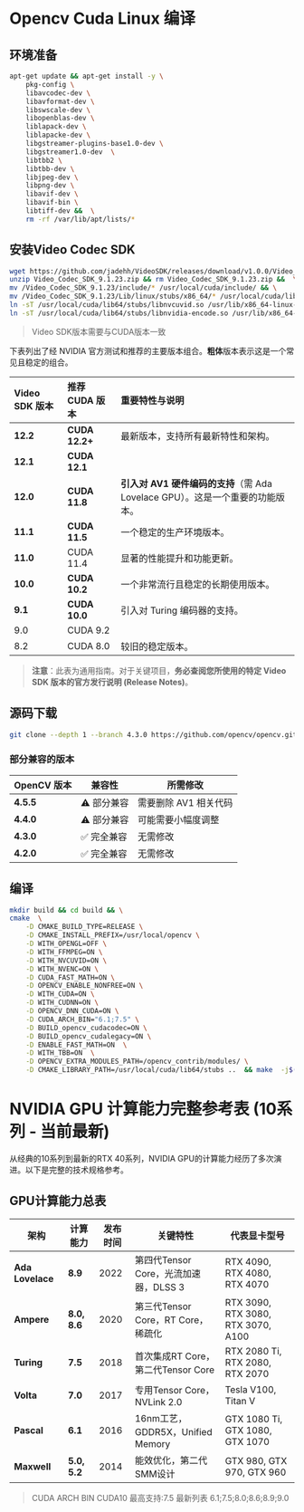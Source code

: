 # Opencv Cuda Linux 编译

## 环境准备

```bash
apt-get update && apt-get install -y \
    pkg-config \
    libavcodec-dev \
    libavformat-dev \
    libswscale-dev \
    libopenblas-dev \
    liblapack-dev \
    liblapacke-dev \
    libgstreamer-plugins-base1.0-dev \
    libgstreamer1.0-dev  \
    libtbb2 \
    libtbb-dev \
    libjpeg-dev \
    libpng-dev \
    libavif-dev \
    libavif-bin \
    libtiff-dev &&  \
    rm -rf /var/lib/apt/lists/*
```


## 安装Video Codec SDK
```bash
wget https://github.com/jadehh/VideoSDK/releases/download/v1.0.0/Video_Codec_SDK_9.1.23.zip && \
unzip Video_Codec_SDK_9.1.23.zip && rm Video_Codec_SDK_9.1.23.zip &&  \
mv /Video_Codec_SDK_9.1.23/include/* /usr/local/cuda/include/ && \
mv /Video_Codec_SDK_9.1.23/Lib/linux/stubs/x86_64/* /usr/local/cuda/lib64/stubs/ && rm -r /Video_Codec_SDK_9.1.23
ln -sT /usr/local/cuda/lib64/stubs/libnvcuvid.so /usr/lib/x86_64-linux-gnu/libnvcuvid.so.1
ln -sT /usr/local/cuda/lib64/stubs/libnvidia-encode.so /usr/lib/x86_64-linux-gnu/libnvidia-encode.so.1
```
> Video SDK版本需要与CUDA版本一致

下表列出了经 NVIDIA 官方测试和推荐的主要版本组合。**粗体**版本表示这是一个常见且稳定的组合。

| Video SDK 版本 | 推荐 CUDA 版本 | 重要特性与说明 |
| :--- | :--- | :--- |
| **12.2** | **CUDA 12.2+** | 最新版本，支持所有最新特性和架构。 |
| **12.1** | **CUDA 12.1** | |
| **12.0** | **CUDA 11.8** | **引入对 AV1 硬件编码的支持**（需 Ada Lovelace GPU）。这是一个重要的功能版本。 |
| **11.1** | **CUDA 11.5** | 一个稳定的生产环境版本。 |
| **11.0** | CUDA 11.4 | 显著的性能提升和功能更新。 |
| **10.0** | **CUDA 10.2** | 一个非常流行且稳定的长期使用版本。 |
| **9.1** | **CUDA 10.0** | 引入对 Turing 编码器的支持。 |
| 9.0 | CUDA 9.2 | |
| 8.2 | CUDA 8.0 | 较旧的稳定版本。 |

> **注意**：此表为通用指南。对于关键项目，**务必查阅您所使用的特定 Video SDK 版本的官方发行说明 (Release Notes)**。


## 源码下载
```bash
git clone --depth 1 --branch 4.3.0 https://github.com/opencv/opencv.git  &&  git clone --depth 1 --branch 4.3.0 https://github.com/opencv/opencv_contrib.git
```

### 部分兼容的版本
| OpenCV 版本 | 兼容性 | 所需修改 |
|------------|--------|----------|
| **4.5.5** | ⚠️ 部分兼容 | 需要删除 AV1 相关代码 |
| **4.4.0** | ⚠️ 部分兼容 | 可能需要小幅度调整 |
| **4.3.0** | ✅ 完全兼容 | 无需修改 |
| **4.2.0** | ✅ 完全兼容 | 无需修改 |

## 编译
```bash
mkdir build && cd build && \
cmake  \
    -D CMAKE_BUILD_TYPE=RELEASE \
    -D CMAKE_INSTALL_PREFIX=/usr/local/opencv \
    -D WITH_OPENGL=OFF \
    -D WITH_FFMPEG=ON \
    -D WITH_NVCUVID=ON \
    -D WITH_NVENC=ON \
    -D CUDA_FAST_MATH=ON \
    -D OPENCV_ENABLE_NONFREE=ON \
    -D WITH_CUDA=ON \
    -D WITH_CUDNN=ON \
    -D OPENCV_DNN_CUDA=ON \
    -D CUDA_ARCH_BIN="6.1;7.5" \
    -D BUILD_opencv_cudacodec=ON \
    -D BUILD_opencv_cudalegacy=ON \
    -D ENABLE_FAST_MATH=ON  \
    -D WITH_TBB=ON  \
    -D OPENCV_EXTRA_MODULES_PATH=/opencv_contrib/modules/ \
    -D CMAKE_LIBRARY_PATH=/usr/local/cuda/lib64/stubs ..  && make  -j$(nproc) && make install && rm -r /opencv/ && rm -r /opencv_contrib
```
# NVIDIA GPU 计算能力完整参考表 (10系列 - 当前最新)

从经典的10系列到最新的RTX 40系列，NVIDIA GPU的计算能力经历了多次演进。以下是完整的技术规格参考。

## GPU计算能力总表
| 架构 | 计算能力 | 发布时间 | 关键特性 | 代表显卡型号 |
|------|----------|----------|----------|-------------|
| **Ada Lovelace** | **8.9** | 2022 | 第四代Tensor Core，光流加速器，DLSS 3 | RTX 4090, RTX 4080, RTX 4070 |
| **Ampere** | **8.0, 8.6** | 2020 | 第三代Tensor Core，RT Core，稀疏化 | RTX 3090, RTX 3080, RTX 3070, A100 |
| **Turing** | **7.5** | 2018 | 首次集成RT Core，第二代Tensor Core | RTX 2080 Ti, RTX 2080, RTX 2070 |
| **Volta** | **7.0** | 2017 | 专用Tensor Core，NVLink 2.0 | Tesla V100, Titan V |
| **Pascal** | **6.1** | 2016 | 16nm工艺，GDDR5X，Unified Memory | GTX 1080 Ti, GTX 1080, GTX 1070 |
| **Maxwell** | **5.0, 5.2** | 2014 | 能效优化，第二代SMM设计 | GTX 980, GTX 970, GTX 960 |

> CUDA ARCH BIN CUDA10 最高支持:7.5  最新列表 6.1;7.5;8.0;8.6;8.9;9.0